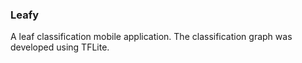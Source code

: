 ### Leafy

A leaf classification mobile application. The classification graph was developed using TFLite.
